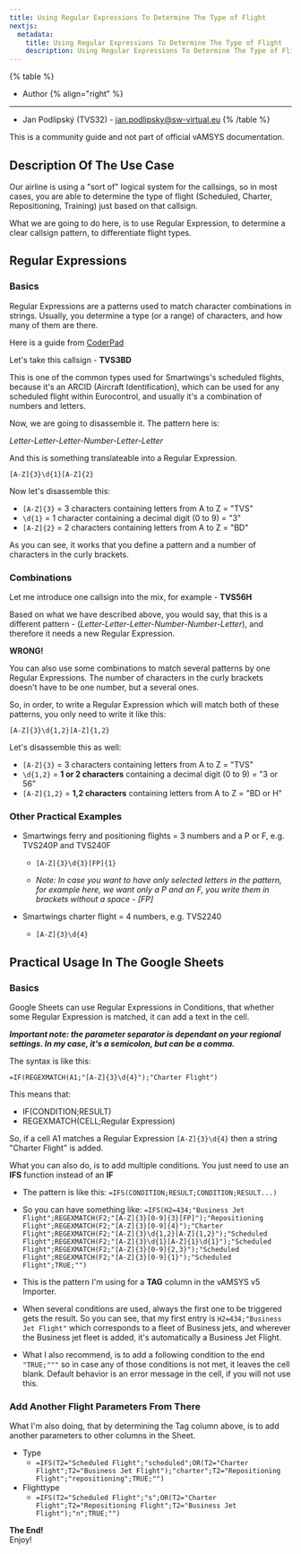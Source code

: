 ```yaml
---
title: Using Regular Expressions To Determine The Type of Flight
nextjs:
  metadata:
    title: Using Regular Expressions To Determine The Type of Flight
    description: Using Regular Expressions To Determine The Type of Flight.
---
```


{% table %}
* Author {% align="right" %}
---
* Jan Podlipský (TVS32) - jan.podlipsky@sw-virtual.eu
{% /table %}

This is a community guide and not part of official vAMSYS documentation.

## Description Of The Use Case

Our airline is using a "sort of" logical system for the callsings, so in most cases, you are able to determine the type of flight (Scheduled, Charter, Repositioning, Training) just based on that callsign.

What we are going to do here, is to use Regular Expression, to determine a clear callsign pattern, to differentiate flight types.

## Regular Expressions

### Basics

Regular Expressions are a patterns used to match character combinations in strings. Usually, you determine a type (or a range) of characters, and how many of them are there. 

Here is a guide from [CoderPad](https://coderpad.io/blog/development/the-complete-guide-to-regular-expressions-regex/)

Let's take this callsign - **TVS3BD**

This is one of the common types used for Smartwings's scheduled flights, because it's an ARCID (Aircraft Identification), which can be used for any scheduled flight within Eurocontrol, and usually it's a combination of numbers and letters.

Now, we are going to disassemble it. The pattern here is:

*Letter-Letter-Letter-Number-Letter-Letter*

And this is something translateable into a Regular Expression.

```[A-Z]{3}\d{1}[A-Z]{2}```

Now let's disassemble this:
- ```[A-Z]{3}``` = 3 characters containing letters from A to Z = "TVS"
- ```\d{1}``` = 1 character containing a decimal digit (0 to 9) = "3"
- ```[A-Z]{2}``` = 2 characters containing letters from A to Z = "BD"

As you can see, it works that you define a pattern and a number of characters in the curly brackets.

### Combinations

Let me introduce one callsign into the mix, for example - **TVS56H**

Based on what we have described above, you would say, that this is a different pattern - (*Letter-Letter-Letter-Number-Number-Letter*), and therefore it needs a new Regular Expression.

**WRONG!**

You can also use some combinations to match several patterns by one Regular Expressions. The number of characters in the curly brackets doesn't have to be one number, but a several ones.

So, in order, to write a Regular Expression which will match both of these patterns, you only need to write it like this:

```[A-Z]{3}\d{1,2}[A-Z]{1,2}```

Let's disassemble this as well:
- ```[A-Z]{3}``` = 3 characters containing letters from A to Z = "TVS"
- ```\d{1,2}``` = **1 or 2 characters** containing a decimal digit (0 to 9) = "3 or 56"
- ```[A-Z]{1,2}``` = **1,2 characters** containing letters from A to Z = "BD or H"

### Other Practical Examples

- Smartwings ferry and positioning flights = 3 numbers and a P or F, e.g. TVS240P and TVS240F
    - ```[A-Z]{3}\d{3}[FP]{1}```  

    - *Note: In case you want to have only selected letters in the pattern, for example here, we want only a P and an F, you write them in brackets without a space - [FP]*

- Smartwings charter flight = 4 numbers, e.g. TVS2240
    - ```[A-Z]{3}\d{4}```

## Practical Usage In The Google Sheets

### Basics

Google Sheets can use Regular Expressions in Conditions, that whether some Regular Expression is matched, it can add a text in the cell.

***Important note: the parameter separator is dependant on your regional settings. In my case, it's a semicolon, but can be a comma.***

The syntax is like this:

```=IF(REGEXMATCH(A1;"[A-Z]{3}\d{4}");"Charter Flight")```

This means that:
- IF(CONDITION;RESULT)
- REGEXMATCH(CELL;Regular Expression)

So, if a cell A1 matches a Regular Expression ```[A-Z]{3}\d{4}``` then a string "Charter Flight" is added.

What you can also do, is to add multiple conditions. You just need to use an **IFS** function instead of an **IF**

- The pattern is like this: ```=IFS(CONDITION;RESULT;CONDITION;RESULT...)```
- So you can have something like: ```=IFS(H2=434;"Business Jet Flight";REGEXMATCH(F2;"[A-Z]{3}[0-9]{3}[FP]");"Repositioning Flight";REGEXMATCH(F2;"[A-Z]{3}[0-9]{4}");"Charter Flight";REGEXMATCH(F2;"[A-Z]{3}\d{1,2}[A-Z]{1,2}");"Scheduled Flight";REGEXMATCH(F2;"[A-Z]{3}\d{1}[A-Z]{1}\d{1}");"Scheduled Flight";REGEXMATCH(F2;"[A-Z]{3}[0-9]{2,3}");"Scheduled Flight";REGEXMATCH(F2;"[A-Z]{3}[0-9]{1}");"Scheduled Flight";TRUE;"")```

- This is the pattern I'm using for a **TAG** column in the vAMSYS v5 Importer.

- When several conditions are used, always the first one to be triggered gets the result. So you can see, that my first entry is ```H2=434;"Business Jet Flight"``` which corresponds to a fleet of Business jets, and wherever the Business jet fleet is added, it's automatically a Business Jet Flight.

- What I also recommend, is to add a following condition to the end ```"TRUE;"""``` so in case any of those conditions is not met, it leaves the cell blank. Default behavior is an error message in the cell, if you will not use this.

### Add Another Flight Parameters From There

What I'm also doing, that by determining the Tag column above, is to add another parameters to other columns in the Sheet.

- Type
    - ```=IFS(T2="Scheduled Flight";"scheduled";OR(T2="Charter Flight";T2="Business Jet Flight");"charter";T2="Repositioning Flight";"repositioning";TRUE;"")```
- Flighttype
    - ```=IFS(T2="Scheduled Flight";"s";OR(T2="Charter Flight";T2="Repositioning Flight";T2="Business Jet Flight");"n";TRUE;"")```

**The End!**  
Enjoy!
